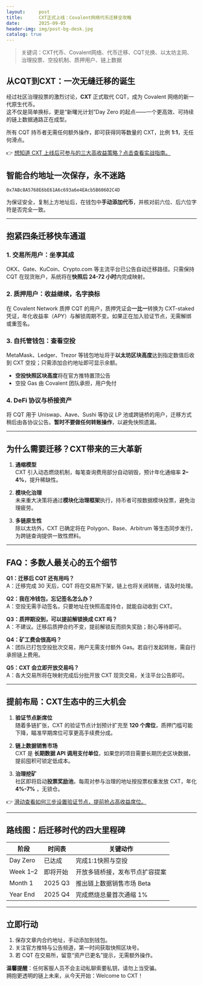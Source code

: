 ```yaml
---
layout:     post
title:      CXT正式上线：Covalent网络代币迁移全攻略
date:       2025-09-05
header-img: img/post-bg-desk.jpg
catalog: true
---
```


> 关键词：CXT代币、Covalent网络、代币迁移、CQT兑换、以太坊主网、治理投票、空投机制、质押用户、链上数据

## 从CQT到CXT：一次无缝迁移的诞生

经过社区治理投票的激烈讨论，**CXT** 正式取代 CQT，成为 Covalent 网络的新一代原生代币。  
这不仅是简单换标，更是“新曙光计划”Day Zero 的起点——一个更高效、可持续的链上数据通路正在成型。  

所有 CQT 持币者无需任何额外操作，即可获得同等数量的 CXT，比例 **1:1**，无任何滑点。  

👉 [想知道 CXT 上线后可参与的三大高收益策略？点击查看实战指南。](https://okxdog.com/)  

## 智能合约地址一次保存，永不迷路

```text
0x7ABc8A5768E6bE61A6c693a6e4EAcb5B60602C4D
```

为保证安全，复制上方地址后，在钱包中**手动添加代币**，并核对前六位、后六位字符是否完全一致。  

---

## 抱紧四条迁移快车通道

### 1. 交易所用户：坐享其成  
OKX、Gate、KuCoin、Crypto.com 等主流平台已公告自动迁移路径。只需保持 CQT 在现货账户，系统将在**快照后 24-72 小时**内完成映射。  

### 2. 质押用户：收益继续，名字换标  
在 Covalent Network 质押 CQT 的用户，质押凭证会**一比一**转换为 CXT-staked 凭证，年化收益率（APY）与解锁周期不变。如果正在加入验证节点，无需解绑或重签名。  

### 3. 自托管钱包：查看空投  
MetaMask、Ledger、Trezor 等钱包地址将于**以太坊区块高度**达到指定数值后收到 CXT 空投；只需添加合约地址即可显示余额。  

- **空投快照区块高度**将在官方推特置顶公告  
- 空投 Gas 由 Covalent 团队承担，用户免付  

### 4. DeFi 协议与桥接资产  
将 CQT 用于 Uniswap、Aave、Sushi 等协议 LP 池或跨链桥的用户，迁移方式稍后由各协议公告。**暂时不要做任何转账操作**，以避免快照遗漏。  

---

## 为什么需要迁移？CXT带来的三大革新

1. **通缩模型**  
   CXT 引入动态燃烧机制，每笔查询费用部分自动销毁，预计年化通缩率 **2–4%**，提升稀缺性。  

2. **模块化治理**  
   未来重大决策将通过**模块化治理框架**执行，持币者可按数据模块投票，避免治理疲劳。  

3. **多链原生性**  
   除以太坊外，CXT 已确定将在 Polygon、Base、Arbitrum 等生态同步发行，为跨链查询提供一致性燃料。  

---

## FAQ：多数人最关心的五个细节

**Q1：迁移后 CQT 还有用吗？**  
A：迁移完成 30 天后，CQT 将在交易所下架，链上也将关闭转账，请及时处理。  

**Q2：我在冷钱包，忘记签名怎么办？**  
A：空投无需手动签名，只要地址在快照高度持仓，就能自动收到 CXT。  

**Q3：质押期没到，可以提前解锁换成 CXT 吗？**  
A：不建议。迁移后质押合约不变，提前解锁反而损失奖励；耐心等待即可。  

**Q4：矿工费会很高吗？**  
A：团队已打包空投批次交易，用户无需支付额外 Gas。若自行发起转账，需自行承担链上费用。  

**Q5：CXT 会立即开放交易吗？**  
A：各大交易所将在映射完成后分批开放 CXT 现货交易，关注平台公告即可。  

---

## 提前布局：CXT生态中的三大机会

1. **验证节点新席位**  
   随着多链扩张，CXT 的验证节点计划预计扩充至 **120 个席位**，质押门槛可能下降，瞄准早期席位可享更高手续费分成。  

2. **链上数据销售市场**  
   CXT 是 **长期数据 API 调用支付单位**，如果您的项目需要长期历史区块数据，提前囤积可锁定低成本。  

3. **治理挖矿**  
   社区即将启动**投票奖励池**，每周对参与治理的地址按投票权重发放 CXT，年化**4%-7%** ，无锁仓。  

👉 [滑动查看如何三步设置验证节点，提前抢占高收益席位。](https://okxdog.com/)  

---

## 路线图：后迁移时代的四大里程碑

| 阶段 | 时间表 | 关键动作 |
|---|---|---|
| Day Zero | 已达成 | 完成1:1快照与空投 |
| Week 1–2 | 即将开始 | 开放多链桥接，发布节点扩容提案 |
| Month 1 | 2025 Q3 | 推出链上数据销售市场 Beta |
| Year End | 2025 Q4 | 完成燃烧总量首次通缩 1% |

---

## 立即行动

1. 保存文章内合约地址，手动添加到钱包。  
2. 关注官方推特与公告频道，第一时间获取快照区块号。  
3. 若 CQT 在交易所，留意“资产已更名”提示，无需额外操作。  

**温馨提醒**：任何客服人员不会主动私聊索要私钥，请勿上当受骗。  
拥抱更透明的链上未来，从今天开始：Welcome to CXT！